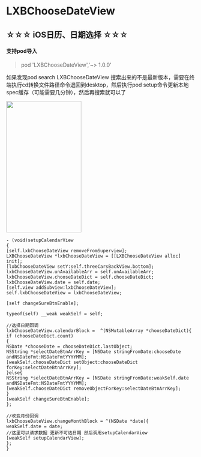 # LXBChooseDateView
## ☆☆☆ iOS日历、日期选择 ☆☆☆

#### 支持pod导入

> pod 'LXBChooseDateView','~> 1.0.0'

如果发现pod search LXBChooseDateView 搜索出来的不是最新版本，需要在终端执行cd转换文件路径命令退回到desktop，然后执行pod setup命令更新本地spec缓存（可能需要几分钟），然后再搜索就可以了

<img src="https://raw.githubusercontent.com/lianxingbo/LXBChooseDateView/master/DemoGif.gif"  width=200 height=350 />

```
- (void)setupCalendarView
{
[self.lxbChooseDateView removeFromSuperview];
LXBChooseDateView *lxbChooseDateView = [[LXBChooseDateView alloc] init];
[lxbChooseDateView setY:self.threeCarsBackView.bottom];
lxbChooseDateView.unAvailableArr = self.unAvailableArr;
lxbChooseDateView.chooseDateDict = self.chooseDateDict;
lxbChooseDateView.date = self.date;
[self.view addSubview:lxbChooseDateView];
self.lxbChooseDateView = lxbChooseDateView;

[self changeSureBtnEnable];

typeof(self) __weak weakSelf = self;

//选择日期回调
lxbChooseDateView.calendarBlock =  ^(NSMutableArray *chooseDateDict){
if (chooseDateDict.count)
{
NSDate *chooseDate = chooseDateDict.lastObject;
NSString *selectDateBtnArrKey = [NSDate stringFromDate:chooseDate andNSDateFmt:NSDateFmtYYYYMM];
[weakSelf.chooseDateDict setObject:chooseDateDict forKey:selectDateBtnArrKey];
}else{
NSString *selectDateBtnArrKey = [NSDate stringFromDate:weakSelf.date andNSDateFmt:NSDateFmtYYYYMM];
[weakSelf.chooseDateDict removeObjectForKey:selectDateBtnArrKey];
}
[weakSelf changeSureBtnEnable];
};

//改变月份回调
lxbChooseDateView.changeMonthBlock = ^(NSDate *date){
weakSelf.date = date;
//这里可以请求数据 更新不可选日期 然后调用setupCalendarView
[weakSelf setupCalendarView];
};
}

```
